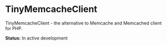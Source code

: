 # TinyMemcacheClient

TinyMemcacheClient - the alternative to Memcache and Memcached client for PHP.

**Status:** In active development